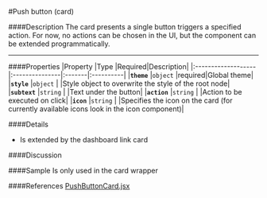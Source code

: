 #Push button (card)

####Description
The card presents a single button triggers a specified action. For now, no actions can be chosen in the UI, but the component can be extended programmatically.

---
####Properties
|Property            |Type            |Required|Description|
|:-------------------|:---------------|:-------|:----------|
|**`theme`**         |`object`        |required|Global theme|
|**`style`**         |`object`        |        |Style object to overwrite the style of the root node|
|**`subtext`**       |`string`        |        |Text under the button|
|**`action`**       |`string`        |        |Action to be executed on click|
|**`icon`**       |`string`        |        |Specifies the icon on the card (for currently available icons look in the icon component)|

####Details
*  Is extended by the dashboard link card

####Discussion


####Sample
    Is only used in the card wrapper

####References
[PushButtonCard.jsx](https://github.ibm.com/IoT/iotf-react/blob/master/components/Dashboard/cards/PushButtonCard.jsx)

